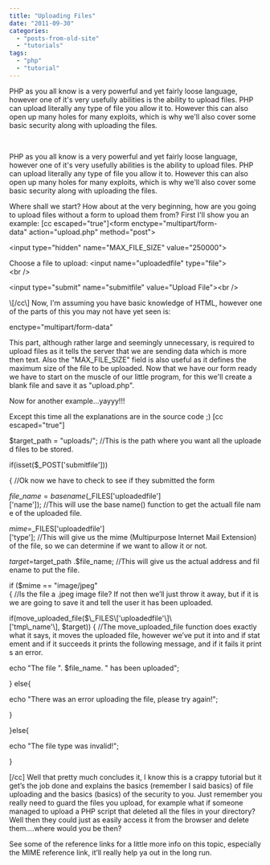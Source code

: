 ```yaml
---
title: "Uploading Files"
date: "2011-09-30"
categories: 
  - "posts-from-old-site"
  - "tutorials"
tags: 
  - "php"
  - "tutorial"
---
```


PHP as you all know is a very powerful and yet fairly loose language, however one of it's very usefully abilities is the ability to upload files. PHP can upload literally any type of file you allow it to. However this can also open up many holes for many exploits, which is why we'll also cover some basic security along with uploading the files.

 

PHP as you all know is a very powerful and yet fairly loose language, however one of it's very usefully abilities is the ability to upload files. PHP can upload literally any type of file you allow it to. However this can also open up many holes for many exploits, which is why we'll also cover some basic security along with uploading the files.

Where shall we start? How about at the very beginning, how are you going to upload files without a form to upload them from? First I'll show you an example: \[cc escaped="true"\]<form enctype="multipart/form-data" action="upload.php" method="post">

<input type="hidden" name="MAX\_FILE\_SIZE" value="250000">

Choose a file to upload: <input name="uploadedfile" type="file"><br><br />

<input type="submit" name="submitfile" value="Upload File"><br />

</form><br />\[/cc\] Now, I'm assuming you have basic knowledge of HTML, however one of the parts of this you may not have yet seen is:

enctype="multipart/form-data"

This part, although rather large and seemingly unnecessary, is required to upload files as it tells the server that we are sending data which is more then text. Also the "MAX\_FILE\_SIZE" field is also useful as it defines the maximum size of the file to be uploaded. Now that we have our form ready we have to start on the muscle of our little program, for this we'll create a blank file and save it as "upload.php".

Now for another example...yayyy!!!

Except this time all the explanations are in the source code ;) \[cc escaped="true"\]

$target\_path = "uploads/"; //This is the path where you want all the uploaded files to be stored.

if(isset($\_POST\['submitfile'\]))

{ //Ok now we have to check to see if they submitted the form

$file\_name=basename($\_FILES\['uploadedfile'\]\['name'\]); //This will use the base name() function to get the actuall file name of the uploaded file.

$mime = $\_FILES\['uploadedfile'\]\['type'\]; //This will give us the mime (Multipurpose Internet Mail Extension) of the file, so we can determine if we want to allow it or not.

$target = $target\_path .$file\_name; //This will give us the actual address and filename to put the file.

if ($mime == "image/jpeg"{ //Is the file a .jpeg image file? If not then we&rsquo;ll just throw it away, but if it is we are going to save it and tell the user it has been uploaded.

if(move\_uploaded\_file($\_FILES\['uploadedfile'\]\['tmp\_name'\], $target)) { //The move\_uploaded\_file function does exactly what it says, it moves the uploaded file, however we&rsquo;ve put it into and if statement and if it succeeds it prints the following message, and if it fails it prints an error.

echo "The file ". $file\_name. " has been uploaded";

} else{

echo "There was an error uploading the file, please try again!";

}

}else{

echo "The file type was invalid!";

}

\[/cc\] Well that pretty much concludes it, I know this is a crappy tutorial but it get’s the job done and explains the basics (remember I said basics) of file uploading and the basics (basics) of the security to you. Just remember you really need to guard the files you upload, for example what if someone managed to upload a PHP script that deleted all the files in your directory? Well then they could just as easily access it from the browser and delete them….where would you be then?

See some of the reference links for a little more info on this topic, especially the MIME reference link, it’ll really help ya out in the long run.
